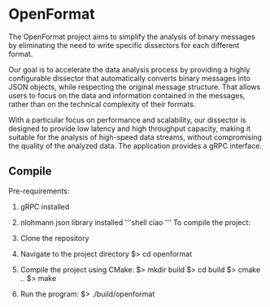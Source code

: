 # OpenFormat

The OpenFormat project aims to simplify the analysis of binary messages by eliminating the need to write specific dissectors for each different format. 

Our goal is to accelerate the data analysis process by providing a highly configurable dissector that automatically converts binary messages into JSON objects, while respecting the original message structure. That allows users to focus on the data and information contained in the messages, rather than on the technical complexity of their formats.

With a particular focus on performance and scalability, our dissector is designed to provide low latency and high throughput capacity, making it suitable for the analysis of high-speed data streams, without compromising the quality of the analyzed data. The application provides a gRPC interface.

## Compile

Pre-requirements:
1. gRPC installed
2. nlohmann json library installed
'''shell
ciao
'''
To compile the project:

1. Clone the repository
2. Navigate to the project directory
   $> cd openformat
3. Compile the project using CMake:
   $> mkdir build
   $> cd build
   $> cmake ..
   $> make
4. Run the program:
   $> ./build/openformat
